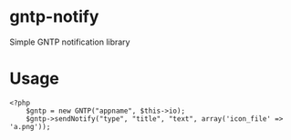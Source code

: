 gntp-notify
===========

Simple GNTP notification library


# Usage

```
<?php
    $gntp = new GNTP("appname", $this->io);
    $gntp->sendNotify("type", "title", "text", array('icon_file' => 'a.png'));
```
